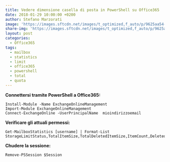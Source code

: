 ```yaml
---
title: Vedere dimensione casella di posta in PowerShell su Office365
date: 2018-01-29 10:00:00 +0200
author: Stefano Marzorati
image: 'https://images.sftcdn.net/images/t_optimized,f_auto/p/9625aa54-96d0-11e6-aca8-00163ec9f5fa/3338717603/office-online-logo.png'
share-img: 'https://images.sftcdn.net/images/t_optimized,f_auto/p/9625aa54-96d0-11e6-aca8-00163ec9f5fa/3338717603/office-online-logo.png'
layout: post
categories:
  - Office365
tags:
  - mailbox
  - statistics
  - limit
  - office365
  - powershell
  - total
  - quota
---
```

**Connettersi tramite PowerShell a Office365:**   

	Install-Module -Name ExchangeOnlineManagement
	Import-Module ExchangeOnlineManagement
	Connect-ExchangeOnline -UserPrincipalName  mioindirizzoemail

**Verificare gli attuali permessi:**   

	Get-MailboxStatistics [username] | Format-List StorageLimitStatus,TotalItemSize,TotalDeletedItemSize,ItemCount,DeletedItemCount

**Chudere la sessione:**   

	Remove-PSSession $Session